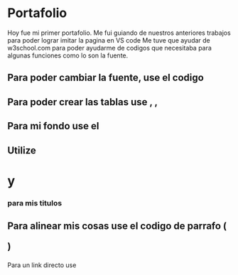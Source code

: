 # Portafolio
Hoy fue mi primer portafolio.
Me fui guiando de nuestros anteriores trabajos para poder lograr imitar la pagina en VS code
Me tuve que ayudar de w3school.com para poder ayudarme de codigos que necesitaba para algunas funciones como lo son la fuente.


Para poder cambiar la fuente, use el codigo <font>
--------------------------------------------------------------------------------------------------------------------------------------------------------------
Para poder crear las tablas use <tr>, <th>, <td>
--------------------------------------------------------------------------------------------------------------------------------------------------------------
Para mi fondo use el <body background>
--------------------------------------------------------------------------------------------------------------------------------------------------------------
Utilize <h1> y <h3> para mis titulos
--------------------------------------------------------------------------------------------------------------------------------------------------------------
Para alinear mis cosas use el codigo de parrafo (<p>)
--------------------------------------------------------------------------------------------------------------------------------------------------------------
Para un link directo use <a href>

